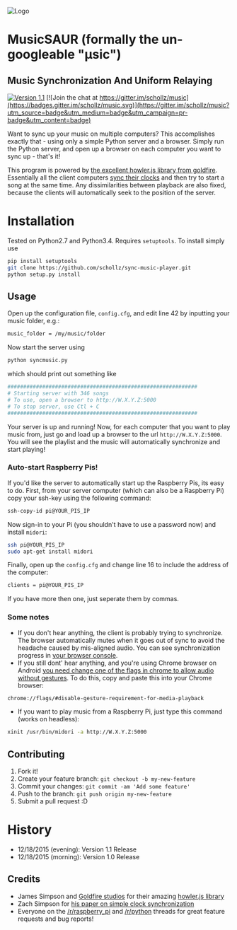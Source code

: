 ![Logo](http://rpiai.com/music/musicsaur1.png)

# MusicSAUR (formally the un-googleable "μsic")
## Music Synchronization And Uniform Relaying

[![Version 1.1](https://img.shields.io/badge/version-1.1-brightgreen.svg)]()
[![Join the chat at https://gitter.im/schollz/music](https://badges.gitter.im/schollz/music.svg)](https://gitter.im/schollz/music?utm_source=badge&utm_medium=badge&utm_campaign=pr-badge&utm_content=badge)

Want to sync up your music on multiple computers? This accomplishes exactly that - using only a simple Python server and a browser. Simply run the Python server, and open up a browser on each computer you want to sync up - that's it!

This program is powered by [the excellent howler.js library from goldfire](https://github.com/goldfire/howler.js/). Essentially all the client computers [sync their clocks](http://www.mine-control.com/zack/timesync/timesync.html) and then try to start a song at the same time. Any dissimilarities between playback are also fixed, because the clients will automatically seek to the position of the server.

# Installation

Tested on Python2.7 and Python3.4. Requires ```setuptools```. To install simply use

```bash
pip install setuptools
git clone https://github.com/schollz/sync-music-player.git
python setup.py install
```

## Usage

Open up the configuration file, ```config.cfg```, and edit line 42 by inputting your music folder, e.g.:

```bash
music_folder = /my/music/folder
```

Now start the server using

```bash
python syncmusic.py
```

which should print out something like

```bash
############################################################
# Starting server with 346 songs
# To use, open a browser to http://W.X.Y.Z:5000
# To stop server, use Ctl + C
############################################################
```

Your server is up and running! Now, for each computer that you want to play music from, just go and load up a browser to the url ```http://W.X.Y.Z:5000```. You will see the playlist and the music will automatically synchronize and start playing! 

### Auto-start Raspberry Pis!

If you'd like the server to automatically start up the Raspberry Pis, its easy to do. First, from your server computer (which can also be a Raspberry Pi) copy your ssh-key using the following command:

```bash
ssh-copy-id pi@YOUR_PIS_IP
```

Now sign-in to your Pi (you shouldn't have to use a password now) and install ```midori```:

```bash
ssh pi@YOUR_PIS_IP
sudo apt-get install midori
```

Finally, open up the ```config.cfg``` and change line 16 to include the address of the computer:

```bash
clients = pi@YOUR_PIS_IP
```

If you have more then one, just seperate them by commas.

### Some notes

- If you don't hear anything, the client is probably trying to synchronize. The browser automatically mutes when it goes out of sync to avoid the headache caused by mis-aligned audio. You can see synchronization progress in [your browser console](https://webmasters.stackexchange.com/questions/8525/how-to-open-the-javascript-console-in-different-browsers). 
- If you still dont' hear anything, and you're using Chrome browser on Android [you need change one of the flags in chrome to allow audio without gestures](http://android.stackexchange.com/questions/59134/enable-autoplay-html5-video-in-chrome). To do this, copy and paste this into your Chrome browser:

```bash
chrome://flags/#disable-gesture-requirement-for-media-playback
```

- If you want to play music from a Raspberry Pi, just type this command (works on headless):

```bash
xinit /usr/bin/midori -a http://W.X.Y.Z:5000
```

## Contributing

1. Fork it!
2. Create your feature branch: `git checkout -b my-new-feature`
3. Commit your changes: `git commit -am 'Add some feature'`
4. Push to the branch: `git push origin my-new-feature`
5. Submit a pull request :D

# History

- 12/18/2015 (evening): Version 1.1 Release
- 12/18/2015 (morning): Version 1.0 Release


## Credits

* James Simpson and [Goldfire studios](http://goldfirestudios.com/blog/104/howler.js-Modern-Web-Audio-Javascript-Library) for their amazing [howler.js library](https://github.com/goldfire/howler.js/)
* Zach Simpson for [his paper on simple clock synchronization](http://www.mine-control.com/zack/timesync/timesync.html)
* Everyone on the [/r/raspberry_pi](https://www.reddit.com/r/raspberry_pi/comments/3xc8kq/simple_python_script_to_allow_multiple_raspberry/) and [/r/python](https://www.reddit.com/r/Python/comments/3xc8mj/simple_python_script_to_allow_multiple_computers/) threads for great feature requests and bug reports!


